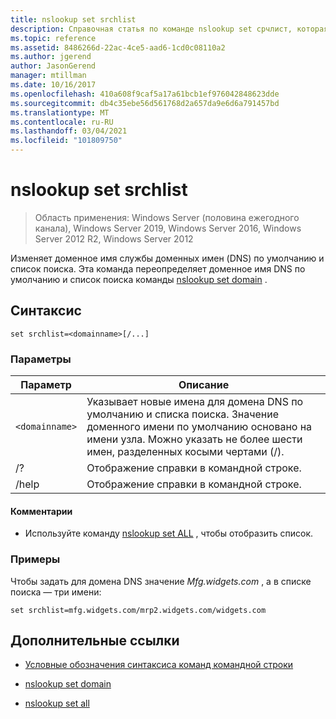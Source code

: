 ```yaml
---
title: nslookup set srchlist
description: Справочная статья по команде nslookup set срчлист, которая изменяет доменное имя и список поиска доменных имен (DNS) по умолчанию.
ms.topic: reference
ms.assetid: 8486266d-22ac-4ce5-aad6-1cd0c08110a2
ms.author: jgerend
author: JasonGerend
manager: mtillman
ms.date: 10/16/2017
ms.openlocfilehash: 410a608f9caf5a17a61bcb1ef976042848623dde
ms.sourcegitcommit: db4c35ebe56d561768d2a657da9e6d6a791457bd
ms.translationtype: MT
ms.contentlocale: ru-RU
ms.lasthandoff: 03/04/2021
ms.locfileid: "101809750"
---
```

# <a name="nslookup-set-srchlist"></a>nslookup set srchlist

> Область применения: Windows Server (половина ежегодного канала), Windows Server 2019, Windows Server 2016, Windows Server 2012 R2, Windows Server 2012

Изменяет доменное имя службы доменных имен (DNS) по умолчанию и список поиска. Эта команда переопределяет доменное имя DNS по умолчанию и список поиска команды [nslookup set domain](nslookup-set-domain.md) .

## <a name="syntax"></a>Синтаксис

```
set srchlist=<domainname>[/...]
```

### <a name="parameters"></a>Параметры

| Параметр | Описание |
| --------- | ----------- |
| `<domainname>` | Указывает новые имена для домена DNS по умолчанию и списка поиска. Значение доменного имени по умолчанию основано на имени узла. Можно указать не более шести имен, разделенных косыми чертами (/). |
| /? | Отображение справки в командной строке. |
| /help | Отображение справки в командной строке. |

#### <a name="remarks"></a>Комментарии

- Используйте команду [nslookup set ALL](nslookup-set-all.md) , чтобы отобразить список.

### <a name="examples"></a>Примеры

Чтобы задать для домена DNS значение *Mfg.widgets.com* , а в списке поиска — три имени:

```
set srchlist=mfg.widgets.com/mrp2.widgets.com/widgets.com
```

## <a name="additional-references"></a>Дополнительные ссылки

- [Условные обозначения синтаксиса команд командной строки](command-line-syntax-key.md)

- [nslookup set domain](nslookup-set-domain.md)

- [nslookup set all](nslookup-set-all.md)
